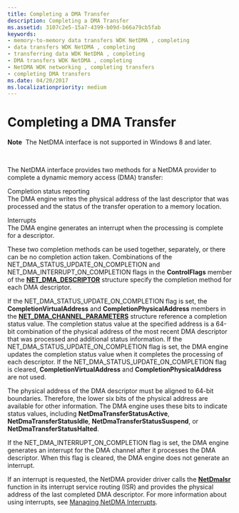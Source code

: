 ```yaml
---
title: Completing a DMA Transfer
description: Completing a DMA Transfer
ms.assetid: 3107c2e5-15a7-4399-b09d-b66a79cb5fab
keywords:
- memory-to-memory data transfers WDK NetDMA , completing
- data transfers WDK NetDMA , completing
- transferring data WDK NetDMA , completing
- DMA transfers WDK NetDMA , completing
- NetDMA WDK networking , completing transfers
- completing DMA transfers
ms.date: 04/20/2017
ms.localizationpriority: medium
---
```


# Completing a DMA Transfer


**Note**  The NetDMA interface is not supported in Windows 8 and later.

 




The NetDMA interface provides two methods for a NetDMA provider to complete a dynamic memory access (DMA) transfer:

<a href="" id="completion-status-reporting"></a>Completion status reporting  
The DMA engine writes the physical address of the last descriptor that was processed and the status of the transfer operation to a memory location.

<a href="" id="interrupts"></a>Interrupts  
The DMA engine generates an interrupt when the processing is complete for a descriptor.

These two completion methods can be used together, separately, or there can be no completion action taken. Combinations of the NET\_DMA\_STATUS\_UPDATE\_ON\_COMPLETION and NET\_DMA\_INTERRUPT\_ON\_COMPLETION flags in the **ControlFlags** member of the [**NET\_DMA\_DESCRIPTOR**](https://msdn.microsoft.com/library/windows/hardware/ff568734) structure specify the completion method for each DMA descriptor.

If the NET\_DMA\_STATUS\_UPDATE\_ON\_COMPLETION flag is set, the **CompletionVirtualAddress** and **CompletionPhysicalAddress** members in the [**NET\_DMA\_CHANNEL\_PARAMETERS**](https://msdn.microsoft.com/library/windows/hardware/ff568732) structure reference a completion status value. The completion status value at the specified address is a 64-bit combination of the physical address of the most recent DMA descriptor that was processed and additional status information. If the NET\_DMA\_STATUS\_UPDATE\_ON\_COMPLETION flag is set, the DMA engine updates the completion status value when it completes the processing of each descriptor. If the NET\_DMA\_STATUS\_UPDATE\_ON\_COMPLETION flag is cleared, **CompletionVirtualAddress** and **CompletionPhysicalAddress** are not used.

The physical address of the DMA descriptor must be aligned to 64-bit boundaries. Therefore, the lower six bits of the physical address are available for other information. The DMA engine uses these bits to indicate status values, including **NetDmaTransferStatusActive**, **NetDmaTransferStatusIdle**, **NetDmaTransferStatusSuspend**, or **NetDmaTransferStatusHalted**.

If the NET\_DMA\_INTERRUPT\_ON\_COMPLETION flag is set, the DMA engine generates an interrupt for the DMA channel after it processes the DMA descriptor. When this flag is cleared, the DMA engine does not generate an interrupt.

If an interrupt is requested, the NetDMA provider driver calls the [**NetDmaIsr**](https://msdn.microsoft.com/library/windows/hardware/ff568331) function in its interrupt service routing (ISR) and provides the physical address of the last completed DMA descriptor. For more information about using interrupts, see [Managing NetDMA Interrupts](managing-netdma-interrupts.md).

 

 





